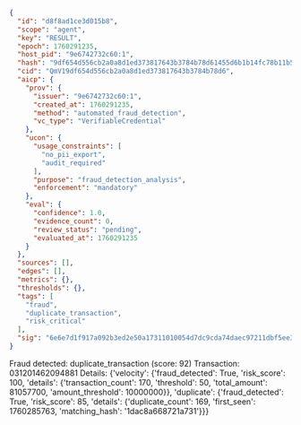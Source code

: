 ```json
{
  "id": "d8f8ad1ce3d015b8",
  "scope": "agent",
  "key": "RESULT",
  "epoch": 1760291235,
  "host_pid": "9e6742732c60:1",
  "hash": "9df654d556cb2a0a8d1ed373817643b3784b78d61455d6b1b14fc78b11b54a7c",
  "cid": "QmV19df654d556cb2a0a8d1ed373817643b3784b78d6",
  "aicp": {
    "prov": {
      "issuer": "9e6742732c60:1",
      "created_at": 1760291235,
      "method": "automated_fraud_detection",
      "vc_type": "VerifiableCredential"
    },
    "ucon": {
      "usage_constraints": [
        "no_pii_export",
        "audit_required"
      ],
      "purpose": "fraud_detection_analysis",
      "enforcement": "mandatory"
    },
    "eval": {
      "confidence": 1.0,
      "evidence_count": 0,
      "review_status": "pending",
      "evaluated_at": 1760291235
    }
  },
  "sources": [],
  "edges": [],
  "metrics": {},
  "thresholds": {},
  "tags": [
    "fraud",
    "duplicate_transaction",
    "risk_critical"
  ],
  "sig": "6e6e7d1f917a092b3ed2e50a17311010054d7dc9cda74daec97211dbf5ee349a"
}
```

Fraud detected: duplicate_transaction (score: 92)
Transaction: 031201462094881
Details: {'velocity': {'fraud_detected': True, 'risk_score': 100, 'details': {'transaction_count': 170, 'threshold': 50, 'total_amount': 81057700, 'amount_threshold': 10000000}}, 'duplicate': {'fraud_detected': True, 'risk_score': 85, 'details': {'duplicate_count': 169, 'first_seen': 1760285763, 'matching_hash': '1dac8a668721a731'}}}